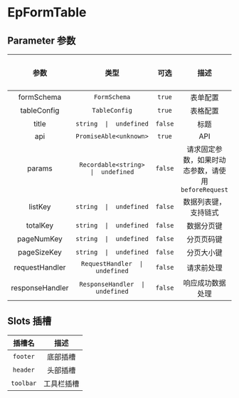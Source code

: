 # EpFormTable
## Parameter 参数
|       参数        |                 类型                  |   可选    |                 描述                 | 默认值 |
|:---------------:|:-----------------------------------:|:-------:|:----------------------------------:|:---:|
|   formSchema    |            `FormSchema`             | `true`  |                表单配置                |  -  |
|   tableConfig   |            `TableConfig`            | `true`  |                表格配置                |  -  |
|      title      |       `string  \|  undefined`       | `false` |                 标题                 |  -  |
|       api       |       `PromiseAble<unknown>`        | `true`  |                API                 |  -  |
|     params      | `Recordable<string>  \|  undefined` | `false` | 请求固定参数，如果时动态参数，请使用 `beforeRequest` |  -  |
|     listKey     |       `string  \|  undefined`       | `false` |             数据列表键，支持链式             |  -  |
|    totalKey     |       `string  \|  undefined`       | `false` |               数据分页键                |  -  |
|   pageNumKey    |       `string  \|  undefined`       | `false` |               分页页码键                |  -  |
|   pageSizeKey   |       `string  \|  undefined`       | `false` |               分页大小键                |  -  |
| requestHandler  |   `RequestHandler  \|  undefined`   | `false` |               请求前处理                |  -  |
| responseHandler |  `ResponseHandler  \|  undefined`   | `false` |              响应成功数据处理              |  -  |
## Slots 插槽
|    插槽名    |  描述   |
|:---------:|:-----:|
| `footer` | 底部插槽  |
| `header` | 头部插槽  |
| `toolbar` | 工具栏插槽 |
